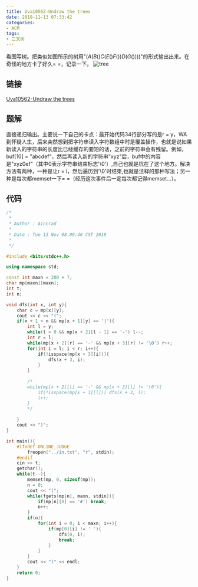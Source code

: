 ```yaml
---
title: Uva10562-Undraw the trees
date: 2018-11-13 07:33:42
categories:
- ACM
tags:
- 二叉树
---
```

看图写树。把类似如图所示的树用"$(A(B()C(E()F())D(G())))$"的形式输出出来。在奇怪的地方卡了好久= =，记录一下。
![tree](/tree.png)
<!--more-->
## 链接
[Uva10562-Undraw the trees](https://vjudge.net/problem/UVA-10562)

## 题解
直接递归输出。主要说一下自己的卡点：最开始代码34行部分写的是r = y，WA到怀疑人生，后来突然想到把字符串读入字符数组中时是覆盖操作，也就是说如果新读入的字符串的长度比已经缓存的要短的话，之前的字符串会有残留。例如，buf[10] = "abcdef"，然后再读入新的字符串"xyz"后，buf中的内容是"xyz0ef"（其中0表示字符串结束标志'\0'）,自己也就是坑在了这个地方。解决方法有两种，一种是让r = l，然后遍历到'\0'时结束,也就是注释的那种写法；另一种是每次都memset一下= =（经历这次事件后一定每次都记得memset...）。

## 代码
```C++
/*
 *
 * Author : Aincrad
 *
 * Date : Tue 13 Nov 08:09:46 CST 2018
 *
 */

#include <bits/stdc++.h>

using namespace std;

const int maxn = 200 + 7;
char mp[maxn][maxn];
int t;
int n;

void dfs(int x, int y){
	char c = mp[x][y];
	cout << c << "(";
	if(x + 1 < n && mp[x + 1][y] == '|'){
		int l = y;
		while(l > 0 && mp[x + 2][l - 1] == '-') l--;
		int r = l;
		while(mp[x + 2][r] == '-' && mp[x + 3][r] != '\0') r++;
		for(int i = l; i < r; i++){
			if(!isspace(mp[x + 3][i])){
				dfs(x + 3, i);
			}
		}
		
		/*
		while(mp[x + 2][l] == '-' && mp[x + 3][l] != '\0'){
			if(!isspace(mp[x + 3][l])) dfs(x + 3, l);
			l++;
		}
		*/

	}
	cout << ")";
}

int main(){
	#ifndef ONLINE_JUDGE
		freopen("../in.txt", "r", stdin);
	#endif
	cin >> t;
	getchar();
	while(t--){
		memset(mp, 0, sizeof(mp));
		n = 0;
		cout << "(";
		while(fgets(mp[n], maxn, stdin)){
			if(mp[n][0] == '#') break;
			n++;
		}
		if(n){
			for(int i = 0; i < maxn; i++){
				if(mp[0][i] != ' '){
					dfs(0, i);
					break;
				}
			}
		}
		cout << ")" << endl;
	}
	return 0;
}
```